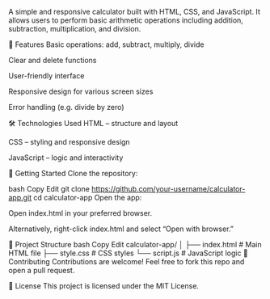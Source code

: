 A simple and responsive calculator built with HTML, CSS, and JavaScript. It allows users to perform basic arithmetic operations including addition, subtraction, multiplication, and division.

📌 Features
Basic operations: add, subtract, multiply, divide

Clear and delete functions

User-friendly interface

Responsive design for various screen sizes

Error handling (e.g. divide by zero)

🛠️ Technologies Used
HTML – structure and layout

CSS – styling and responsive design

JavaScript – logic and interactivity

🚀 Getting Started
Clone the repository:

bash
Copy
Edit
git clone https://github.com/your-username/calculator-app.git
cd calculator-app
Open the app:

Open index.html in your preferred browser.

Alternatively, right-click index.html and select “Open with browser.”

📂 Project Structure
bash
Copy
Edit
calculator-app/
│
├── index.html       # Main HTML file
├── style.css        # CSS styles
└── script.js        # JavaScript logic
🤝 Contributing
Contributions are welcome! Feel free to fork this repo and open a pull request.

📄 License
This project is licensed under the MIT License.